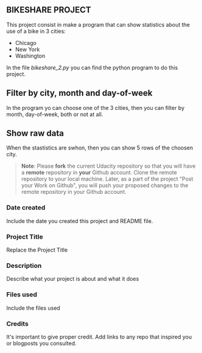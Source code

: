 ## BIKESHARE PROJECT
This project consist in make a program that can show statistics about the use of a bike in 3 cities:
* Chicago
* New York
* Washington

In the file *bikeshare_2.py* you can find the python program to do this project.

## Filter by city, month and day-of-week
In the program yo can choose one of the 3 cities, then you can filter by month, day-of-week, both or not at all.

## Show raw data
When the stastistics are swhon, then you can show 5 rows of the choosen city. 

>**Note**: Please **fork** the current Udacity repository so that you will have a **remote** repository in **your** Github account. Clone the remote repository to your local machine. Later, as a part of the project "Post your Work on Github", you will push your proposed changes to the remote repository in your Github account.

### Date created
Include the date you created this project and README file.

### Project Title
Replace the Project Title

### Description
Describe what your project is about and what it does

### Files used
Include the files used

### Credits
It's important to give proper credit. Add links to any repo that inspired you or blogposts you consulted.

